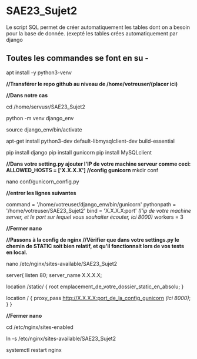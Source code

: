 # SAE23_Sujet2
Le script SQL permet de créer automatiquement les tables dont on a besoin pour la base de donnée. (exepté les tables crées automatiquement par django






## **Toutes les commandes se font en su -**

apt install -y python3-venv

**//Transférer le repo github au niveau de /home/votreuser/(placer ici)**


**//Dans notre cas**

cd /home/servusr/SAE23_Sujet2

python -m venv django_env

source django_env/bin/activate

apt-get install python3-dev default-libmysqlclient-dev build-essential

pip install django
pip install gunicorn
pip install MySQLclient

**//Dans votre setting.py ajouter l'IP de votre machine serveur comme ceci: ALLOWED_HOSTS = ['X.X.X.X']
//config gunicorn**
mkdir conf

nano conf/gunicorn_config.py

**//entrer les lignes suivantes**

command = '/home/votreuser/django_env/bin/gunicorn'
pythonpath = '/home/votreuser/SAE23_Sujet2'
bind = 'X.X.X.X:port' *(l'ip de votre machine server, et le port sur lequel vous souhaiter écouter, ici 8000)*
workers = 3

**//Fermer nano**


**//Passons à la config de nginx
//Vérifier que dans votre settings.py le chemin de STATIC soit bien relatif, et qu'il fonctionnait lors de vos tests en local.**

nano /etc/nginx/sites-available/SAE23_Sujet2

server{
	listen 80;
	server_name X.X.X.X;

location /static/ {
	root emplacement_de_votre_dossier_static_en_absolu;
}

location / {
	proxy_pass http://X.X.X.X:port_de_la_config_gunicorn *(ici 8000)*;
	}
}

**//Fermer nano**

cd /etc/nginx/sites-enabled

ln -s /etc/nginx/sites-available/SAE23_Sujet2

systemctl restart nginx

